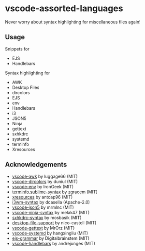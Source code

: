 # vscode-assorted-languages

Never worry about syntax highlighting for miscellaneous files again!

## Usage

Snippets for

- EJS
- Handlebars

Syntax highlighting for

- AWK
- Desktop Files
- dircolors
- EJS
- env
- Handlebars
- i3
- JSON5
- Ninja
- gettext
- sxhkdrc
- systemd
- terminfo
- Xresources

## Acknowledgements

- [vscode-awk](https://github.com/luggage66/vscode-awk) by luggage66 (MIT)
- [vscode-dircolors](https://github.com/duniul/vscode-dircolors) by duniul (MIT)
- [vscode-env](https://github.com/IronGeek/vscode-env) by IronGeek (MIT)
- [terminfo.sublime-syntax](https://github.com/zgracem/terminfo.sublime-syntax) by zgracem (MIT)
- [xresources](https://github.com/antcap96/xresources) by antcap96 (MIT)
- [i3wm-syntax](https://github.com/dcasella/i3wm-syntax) by dcasella (Apache-2.0)
- [vscode-json5](https://github.com/mrmlnc/vscode-json5) by mrmlnc (MIT)
- [vscode-ninja-syntax](https://github.com/melak47/vscode-ninja-syntax) by melak47 (MIT)
- [sxhkdrc-syntax](https://github.com/mosbasik/sxhkdrc-syntax) by mosbasik (MIT)
- [desktop-file-support](https://github.com/nico-castell/desktop-file-support) by nico-castell (MIT)
- [vscode-gettext](https://github.com/MrOrz/vscode-gettext) by MrOrz (MIT)
- [vscode-systemd](https://github.com/hangxingliu/vscode-systemd) by hangxingliu (MIT)
- [ejs-grammar](https://github.com/Digitalbrainstem/ejs-grammar) by Digitalbrainstem (MIT)
- [vscode-handlebars](https://github.com/andrejunges/vscode-handlebars) by andrejunges (MIT)

